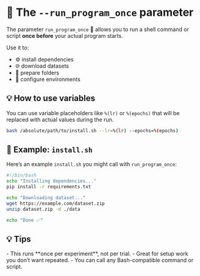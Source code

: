 # 📝 The `--run_program_once` parameter

<div id="toc"></div>

<!-- Install programs and prepare environment before you install OmniOpt2 -->
<!-- Category: Preparations, Basics and Setup -->

The parameter `run_program_once` 🐚 allows you to run a shell command or script **once before** your actual program starts.

Use it to:
- ⚙️ install dependencies  
- 🌐 download datasets  
- 🧹 prepare folders  
- 🔧 configure environments

## 💡 How to use variables

You can use variable placeholders like `%(lr)` or `%(epochs)` that will be replaced with actual values during the run.

```bash
bash /absolute/path/to/install.sh --lr=%(lr) --epochs=%(epochs)
```

## 📁 Example: `install.sh`

Here’s an example `install.sh` you might call with `run_program_once`:

```bash
#!/bin/bash
echo "Installing dependencies..."
pip install -r requirements.txt

echo "Downloading dataset..."
wget https://example.com/dataset.zip
unzip dataset.zip -d ./data

echo "Done ✅"
```

## 💡 Tips

<div class="caveat warning">
- This runs **once per experiment**, not per trial.
- Great for setup work you don’t want repeated.
- You can call any Bash-compatible command or script.
</div>

